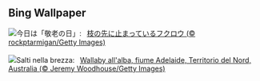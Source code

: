 ## Bing Wallpaper
![](https://www.bing.com/th?id=OHR.OwlNew2024_JA-JP4084004440_UHD.jpg&w=1000)今日は「敬老の日」:&nbsp;&ensp;[枝の先に止まっているフクロウ (© rockptarmigan/Getty Images)](https://www.bing.com/th?id=OHR.OwlNew2024_JA-JP4084004440_UHD.jpg)
<br><br/>
![](https://www.bing.com/th?id=OHR.SunriseWallabies_IT-IT9509274340_UHD.jpg&w=1000)Salti nella brezza:&nbsp;&ensp;[Wallaby all'alba, fiume Adelaide, Territorio del Nord, Australia (© Jeremy Woodhouse/Getty Images)](https://www.bing.com/th?id=OHR.SunriseWallabies_IT-IT9509274340_UHD.jpg)
<br><br/>
